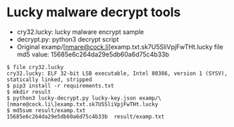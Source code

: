 # Lucky malware decrypt tools

* cry32.lucky: lucky malware encrypt sample
* decrypt.py: python3 decrypt script
* Original examp/[nmare@cock.li]examp.txt.sk7U5SliVpjFwTHt.lucky file md5 value: 15685e6c264da29e5db60a6d75c4b33b

```
$ file cry32.lucky
cry32.lucky: ELF 32-bit LSB executable, Intel 80386, version 1 (SYSV), statically linked, stripped
$ pip3 install -r requirements.txt
$ mkdir result
$ python3 lucky-decrypt.py lucky-key.json examp/\[nmare@cock.li\]examp.txt.sk7U5SliVpjFwTHt.lucky
$ md5sum result/examp.txt
15685e6c264da29e5db60a6d75c4b33b  result/examp.txt
```

